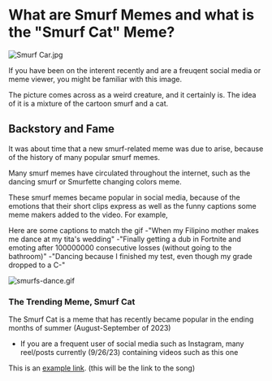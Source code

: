# What are Smurf Memes and what is the "Smurf Cat" Meme?
![Smurf Car.jpg](https://i.pinimg.com/originals/c9/24/52/c9245217c9c2528c77909305e4b893de.jpg)

If you have been on the interent recently and are a freuqent social media or meme viewer, you might be familiar with this image.

The picture comes across as a weird creature, and it certainly is. The idea of it is a mixture of the cartoon smurf and a cat. 
## Backstory and Fame
It was about time that a new smurf-related meme was due to arise, because of the history of many popular smurf memes.

Many smurf memes have circulated throughout the internet, such as the dancing smurf or Smurfette changing colors meme.

These smurf memes became popular in social media, because of the emotions that their short clips express as well as the funny captions some meme makers added to the video. For example, 

Here are some captions to match the gif
  -"When my Filipino mother makes me dance at my tita's wedding"
  -"Finally getting a dub in Fortnite and emoting after 100000000 consecutive losses (without going to the bathroom)"
  -"Dancing because I finished my test, even though my grade dropped to a C-"

![smurfs-dance.gif](https://media.tenor.com/tgEQE5rmRXUAAAAd/smurfs-dance-party-smurf-dance.gif)



### The Trending Meme, Smurf Cat
The Smurf Cat is a meme that has recently became popular in the ending months of summer (August-September of 2023)
+ If you are a frequent user of social media such as Instagram, many reel/posts currently (9/26/23) containing videos such as this one





This is an [example link](http://example.com/ "With a Title"). (this will be the link to the song)
